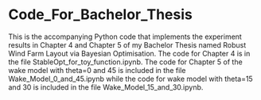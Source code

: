 # Code_For_Bachelor_Thesis
This is the accompanying Python code that implements the experiment results in Chapter 4 and Chapter 5 of my Bachelor Thesis named Robust Wind Farm Layout via Bayesian Optimisation.
The code for Chapter 4 is in the file StableOpt_for_toy_function.ipynb. The code for Chapter 5 of the wake model with theta=0 and 45 is included in the file Wake_Model_0_and_45.ipynb while the code for wake model with theta=15 and 30 is included in the file Wake_Model_15_and_30.ipynb.
